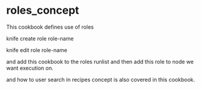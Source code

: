 # roles_concept
This cookbook defines use of roles 

knife create role role-name

knife edit role role-name

and add this cookbook to the roles runlist and then add this role to node we want execution on.

and how to user search in recipes concept is also covered in this cookbook.
